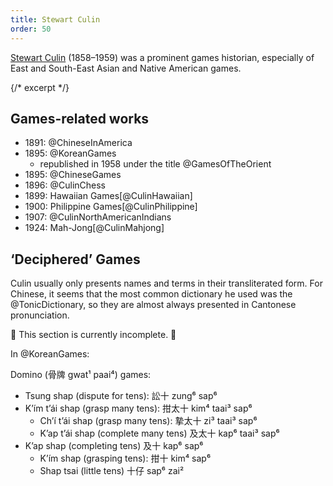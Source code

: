 ```yaml
---
title: Stewart Culin
order: 50
---
```


<p class="lead">
<a href="https://en.wikipedia.org/wiki/Stewart_Culin">Stewart Culin</a> (1858–1959) was a prominent games historian, especially of East and South-East Asian and Native American games.
</p>

{/* excerpt */}

## Games-related works

- 1891: @ChineseInAmerica
- 1895: @KoreanGames
    - republished in 1958 under the title @GamesOfTheOrient
- 1895: @ChineseGames
- 1896: @CulinChess
- 1899: Hawaiian Games[@CulinHawaiian]
- 1900: Philippine Games[@CulinPhilippine]
- 1907: @CulinNorthAmericanIndians
- 1924: Mah-Jong[@CulinMahjong]

## ‘Deciphered’ Games

Culin usually only presents names and terms in their transliterated form. For Chinese, it seems that the most common dictionary he used was the @TonicDictionary, so they are almost always presented in Cantonese pronunciation.

🚧 This section is currently incomplete. 🚧

In @KoreanGames:

Domino (<span lang="yue">骨牌</span> <span lang="yue-Latn-jyutping">gwat¹ paai⁴</span>) games: 

- Tsung shap (dispute for tens): <span lang="yue">訟十</span> <span lang="yue-Latn-jyutping">zung⁶ sap⁶</span>
- K’ím t’ái shap (grasp many tens): <span lang="yue">拑太十</span> <span lang="yue-Latn-jyutping">kim⁴ taai³ sap⁶</span>
    - Ch’í t’ái shap (grasp many tens): <span lang="yue">摯太十</span> <span lang="yue-Latn-jyutping">zi³ taai³ sap⁶</span>
    - K’ap t’ái shap (complete many tens) <span lang="yue">及太十</span> <span lang="yue-Latn-jyutping">kap⁶ taai³ sap⁶</span>
- K’ap shap (completing tens) <span lang="yue">及十</span> <span lang="yue-Latn-jyutping">kap⁶ sap⁶</span>
    - K’ím shap (grasping tens): <span lang="yue">拑十</span> <span lang="yue-Latn-jyutping">kim⁴ sap⁶</span>
    - Shap tsai (little tens) <span lang="yue">十仔</span> <span lang="yue-Latn-jyutping">sap⁶ zai²</span>
